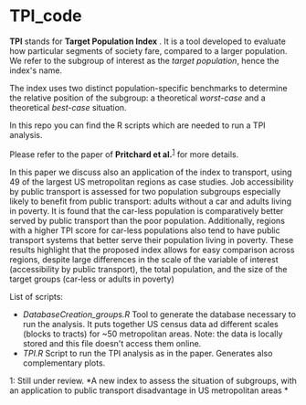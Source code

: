 # TPI_code

**TPI** stands for **Target Population Index** . It is a tool developed to evaluate how particular segments of society fare, compared to a larger population. We refer to the subgroup of interest as the _target population_, hence the index's name.

The index uses two distinct population-specific benchmarks to determine the relative position of the subgroup: a theoretical _worst-case_ and a theoretical _best-case_ situation.

In this repo you can find the R scripts which are needed to run a TPI analysis.



Please refer to the paper of **Pritchard et al.**<sup>[1](#paper_footnote)</sup> for more details.

In this paper we discuss also an application of the index to transport, using 49 of the largest US metropolitan regions as case studies. Job accessibility by
public transport is assessed for two population subgroups especially likely to benefit from public
transport: adults without a car and adults living in poverty. It is found that the car-less population
is comparatively better served by public transport than the poor population. Additionally, regions
with a higher TPI score for car-less populations also tend to have public transport systems that
better serve their population living in poverty. These results highlight that the proposed index
allows for easy comparison across regions, despite large differences in the scale of the variable of
interest (accessibility by public transport), the total population, and the size of the target groups
(car-less or adults in poverty)

List of scripts:
- *DatabaseCreation_groups.R*
Tool to generate the database necessary to run the analysis. It puts together US census data ad different scales (blocks to tracts) for ~50 metropolitan areas. Note: the data is locally stored and this file doesn't access them online.
- *TPI.R*
Script to run the TPI analysis as in the paper. Generates also complementary plots.





<a name="paper_footnote">1</a>: Still under review.
*A new index to assess the situation of subgroups, with an application to public transport disadvantage in US metropolitan areas *